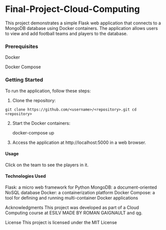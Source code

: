 # Final-Project-Cloud-Computing

This project demonstrates a simple Flask web application that connects to a MongoDB database using Docker containers. The application allows users to view and add football teams and players to the database.

### Prerequisites

Docker

Docker Compose

### Getting Started

To run the application, follow these steps:

  1) Clone the repository:

    git clone https://github.com/<username>/<repository>.git cd <repository>
  
2) Start the Docker containers:
    
    docker-compose up
    
3) Access the application at http://localhost:5000 in a web browser.

#### Usage

Click on the team to see the players in it.

#### Technologies Used

Flask: a micro web framework for Python
MongoDB: a document-oriented NoSQL database
Docker: a containerization platform
Docker Compose: a tool for defining and running multi-container Docker applications

Acknowledgments
This project was developed as part of a Cloud Computing course at ESILV MADE BY ROMAN GAIGNAULT and qg.

License
This project is licensed under the MIT License
